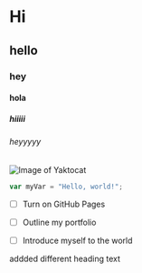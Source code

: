 # Hi 
## hello
### hey
#### hola
##### hiiiii
###### heyyyyy


![Image of Yaktocat](https://octodex.github.com/images/yaktocat.png)

``` javascript
var myVar = "Hello, world!";
```
- [ ] Turn on GitHub Pages
- [ ] Outline my portfolio
- [ ] Introduce myself to the world





addded different heading text
